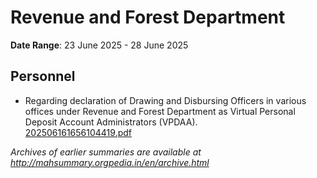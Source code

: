 # Revenue and Forest Department

**Date Range**: 23 June 2025 - 28 June 2025


## Personnel
- Regarding declaration of Drawing and Disbursing Officers in various offices under Revenue and Forest Department as Virtual Personal Deposit Account Administrators (VPDAA).\
  [202506161656104419.pdf](https://gr.maharashtra.gov.in/Site/Upload/Government%20Resolutions/English/202506161656104419.pdf)


*Archives of earlier summaries are available at http://mahsummary.orgpedia.in/en/archive.html*